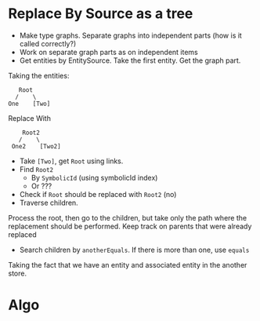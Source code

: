 # Replace By Source as a tree

- Make type graphs. Separate graphs into independent parts (how is it called correctly?)
- Work on separate graph parts as on independent items
- Get entities by EntitySource. Take the first entity. Get the graph part.

Taking the entities:

       Root
      /    \
    One    [Two]

Replace With

        Root2
       /    \
     One2    [Two2]

- Take `[Two]`, get `Root` using links.
- Find `Root2`
  - By `SymbolicId` (using symbolicId index)
  - Or ???
- Check if `Root` should be replaced with `Root2` (no)
- Traverse children.

Process the root, then go to the children, but take only the path where
the replacement should be performed.
Keep track on parents that were already replaced

- Search children by `anotherEquals`.
If there is more than one, use `equals`


Taking the fact that we have an entity and associated entity in the another store.

# Algo



